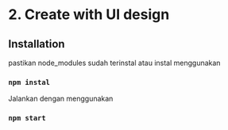 # 2. Create with UI design

## Installation

pastikan node_modules sudah terinstal atau instal menggunakan

### `npm instal`

Jalankan dengan menggunakan

### `npm start`
